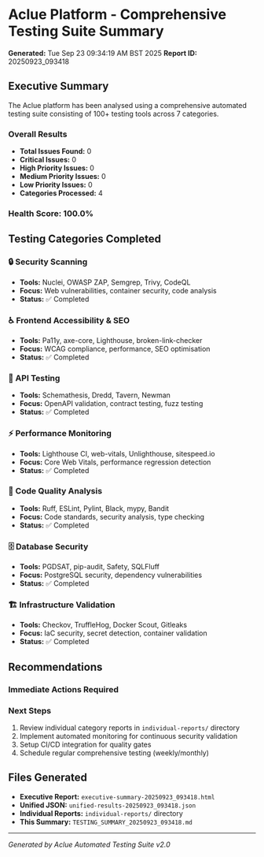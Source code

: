 # Aclue Platform - Comprehensive Testing Suite Summary

**Generated:** Tue Sep 23 09:34:19 AM BST 2025
**Report ID:** 20250923_093418

## Executive Summary

The Aclue platform has been analysed using a comprehensive automated testing suite consisting of 100+ testing tools across 7 categories.

### Overall Results
- **Total Issues Found:** 0
- **Critical Issues:** 0
- **High Priority Issues:** 0
- **Medium Priority Issues:** 0
- **Low Priority Issues:** 0
- **Categories Processed:** 4

### Health Score: 100.0%

## Testing Categories Completed

### 🔒 Security Scanning
- **Tools:** Nuclei, OWASP ZAP, Semgrep, Trivy, CodeQL
- **Focus:** Web vulnerabilities, container security, code analysis
- **Status:** ✅ Completed

### ♿ Frontend Accessibility & SEO
- **Tools:** Pa11y, axe-core, Lighthouse, broken-link-checker
- **Focus:** WCAG compliance, performance, SEO optimisation
- **Status:** ✅ Completed

### 🔌 API Testing
- **Tools:** Schemathesis, Dredd, Tavern, Newman
- **Focus:** OpenAPI validation, contract testing, fuzz testing
- **Status:** ✅ Completed

### ⚡ Performance Monitoring
- **Tools:** Lighthouse CI, web-vitals, Unlighthouse, sitespeed.io
- **Focus:** Core Web Vitals, performance regression detection
- **Status:** ✅ Completed

### 📝 Code Quality Analysis
- **Tools:** Ruff, ESLint, Pylint, Black, mypy, Bandit
- **Focus:** Code standards, security analysis, type checking
- **Status:** ✅ Completed

### 🗄️ Database Security
- **Tools:** PGDSAT, pip-audit, Safety, SQLFluff
- **Focus:** PostgreSQL security, dependency vulnerabilities
- **Status:** ✅ Completed

### 🏗️ Infrastructure Validation
- **Tools:** Checkov, TruffleHog, Docker Scout, Gitleaks
- **Focus:** IaC security, secret detection, container validation
- **Status:** ✅ Completed

## Recommendations

### Immediate Actions Required



### Next Steps
1. Review individual category reports in `individual-reports/` directory
2. Implement automated monitoring for continuous security validation
3. Setup CI/CD integration for quality gates
4. Schedule regular comprehensive testing (weekly/monthly)

## Files Generated
- **Executive Report:** `executive-summary-20250923_093418.html`
- **Unified JSON:** `unified-results-20250923_093418.json`
- **Individual Reports:** `individual-reports/` directory
- **This Summary:** `TESTING_SUMMARY_20250923_093418.md`

---
*Generated by Aclue Automated Testing Suite v2.0*

